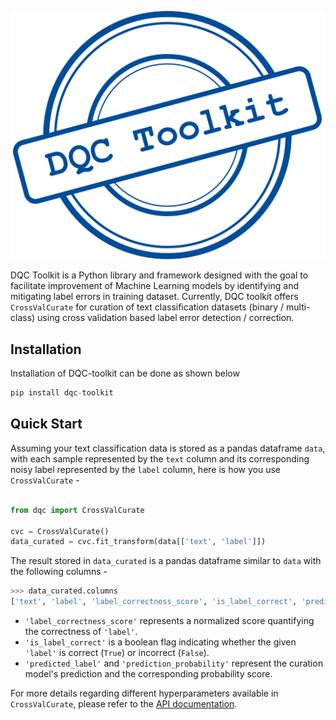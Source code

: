 ![](images/dqc-toolkit.svg)

DQC Toolkit is a Python library and framework designed with the goal to facilitate improvement of Machine Learning models by identifying and mitigating label errors in training dataset. Currently, DQC toolkit offers `CrossValCurate` for curation of text classification datasets (binary / multi-class) using cross validation based label error detection / correction.

## Installation

Installation of DQC-toolkit can be done as shown below
```python
pip install dqc-toolkit
```

## Quick Start

 Assuming your text classification data is stored as a pandas dataframe `data`, with each sample represented by the `text` column and its corresponding noisy label represented by the `label` column,  here is how you use `CrossValCurate` - 


```python linenums="1"

from dqc import CrossValCurate

cvc = CrossValCurate()
data_curated = cvc.fit_transform(data[['text', 'label']])
```
The result stored in `data_curated` is a pandas dataframe similar to `data` with the following columns -
```python
>>> data_curated.columns
['text', 'label', 'label_correctness_score', 'is_label_correct', 'predicted_label', 'prediction_probability']
```

* `'label_correctness_score'` represents a normalized score quantifying the correctness of `'label'`. 
* `'is_label_correct'` is a boolean flag indicating whether the given `'label'` is correct (`True`) or incorrect (`False`). 
* `'predicted_label'` and `'prediction_probability'` represent the curation model's prediction and the corresponding probability score. 
 
For more details regarding different hyperparameters available in `CrossValCurate`, please refer to the [API documentation](api/crossval).